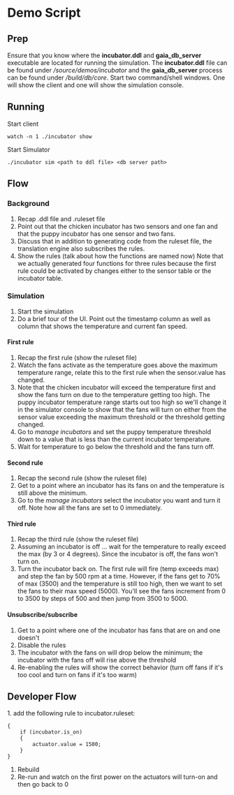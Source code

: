 # Demo Script

## Prep
Ensure that you know where the **incubator.ddl** and **gaia_db_server** executable are located for running the simulation.  The **incubator.ddl** file can be found under */source/demos/incubator* and the **gaia_db_server** process can be found under */build/db/core*. Start two command/shell windows.  One will show the client and one will show the simulation console.

## Running
Start client
```
watch -n 1 ./incubator show
```

Start Simulator
```
./incubator sim <path to ddl file> <db server path>
```

## Flow
### Background
1. Recap .ddl file and .ruleset file
1. Point out that the chicken incubator has two sensors and one fan and that the puppy incubator has one sensor and two fans.
1. Discuss that in addition to generating code from the ruleset file, the translation engine also subscribes the rules.
1. Show the rules (talk about how the functions are named now)  Note that we actually generated four functions for three rules because the first rule could be activated by changes either to the sensor table or the incubator table.

### Simulation
1. Start the simulation
1. Do a brief tour of the UI.  Point out the timestamp column as well as column that shows the temperature and current fan speed.

#### First rule
1. Recap the first rule (show the ruleset file)
1. Watch the fans activate as the temperature goes above the maximum temperature range, relate this to the first rule when the sensor.value has changed.
1. Note that the chicken incubator will exceed the temperature first and show the fans turn on due to the temperature getting too high.  The puppy incubator temperature range starts out too high so we'll change it in the simulator console to show that the fans will  turn on either from the sensor value exceeding the maximum threshold or the threshold getting changed.
1. Go to _manage incubators_ and set the puppy temperature threshold down to a value that is less than the current incubator temperature.
1. Wait for temperature to go below the threshold and the fans turn off.

#### Second rule
1. Recap the second rule (show the ruleset file)
1. Get to a point where an incubator has its fans on and the temperature is still above the minimum.
1. Go to the _manage incubators_ select the incubator you want and turn it off.  Note how all the fans are set to 0 immediately.

#### Third rule
1. Recap the third rule (show the ruleset file)
1. Assuming an incubator is off ... wait for the temperature to really exceed the max (by 3 or 4 degrees).  Since the incubator is off, the fans won't turn on.
1. Turn the incubator back on.  The first rule will fire (temp exceeds max) and step the fan by 500 rpm at a time.  However, if the fans get to 70% of max (3500) and the temperature is still too high, then we want to set the fans to their max speed (5000).  You'll see the fans increment from 0 to 3500 by steps of 500 and then jump from 3500 to 5000.

#### Unsubscribe/subscribe
1. Get to a point where one of the incubator has fans that are on and one doesn't
1. Disable the rules
1. The incubator with the fans on will drop below the minimum; the incubator with the fans off will rise above the threshold
1. Re-enabling the rules will show the correct behavior (turn off fans if it's too cool and turn on fans if it's too warm)

## Developer Flow
<WIP>
1. add the following rule to incubator.ruleset:

```
{
    if (incubator.is_on)
    {
        actuator.value = 1500;
    }
}
```

1. Rebuild
1. Re-run and watch on the first power on the actuators will turn-on and then go back to 0
